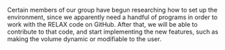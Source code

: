 Certain members of our group have begun researching how to set up the environment, since we apparently need a handful of programs in order to work with the RELAX code on GitHub. After that, we will be able to contribute to that code, and start implementing the new features, such as making the volume dynamic or modifiable to the user.
